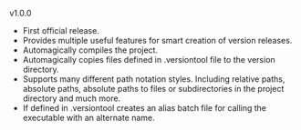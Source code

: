 v1.0.0
- First official release.
- Provides multiple useful features for smart creation of version releases.
- Automagically compiles the project.
- Automagically copies files defined in .versiontool file to the version directory.
- Supports many different path notation styles. Including relative paths, absolute paths, absolute paths to files or subdirectories in the project directory and much more.
- If defined in .versiontool creates an alias batch file for calling the executable with an alternate name.